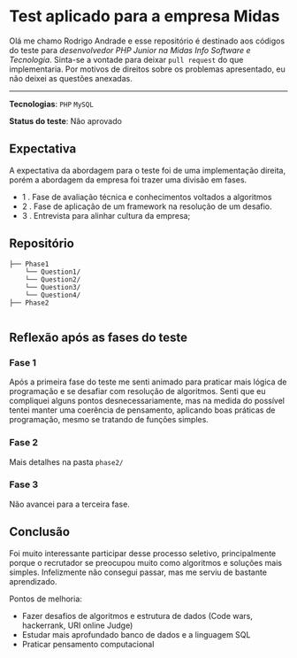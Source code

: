 

# Test aplicado para a empresa Midas

Olá me chamo Rodrigo Andrade e esse repositório é destinado aos códigos do teste para *desenvolvedor PHP Junior na Midas Info Software e Tecnologia*. Sinta-se a vontade para deixar ``pull request`` do que implementaria. Por motivos de direitos sobre os problemas apresentado, eu não deixei as questões anexadas.

<hr >

**Tecnologias**: ``PHP`` ``MySQL``

**Status do teste**:  Não aprovado

## Expectativa

A expectativa da abordagem para o teste foi de uma implementação direita, porém a abordagem da empresa foi trazer uma divisão em fases.

* 1 . Fase de avaliação técnica e conhecimentos voltados a algoritmos
* 2 . Fase de aplicação de um framework na resolução de um desafio.
* 3 . Entrevista para alinhar cultura da empresa;

## Repositório
```
├── Phase1
    └── Question1/
    └── Question2/
    └── Question3/
    └── Question4/
├── Phase2
  
```

## Reflexão após as fases do teste

### Fase 1

Após a primeira fase do teste me senti animado para praticar mais lógica de programação e se desafiar com resolução de algoritmos. Senti que eu compliquei alguns pontos desnecessariamente, mas na medida do possível tentei manter uma coerência de pensamento, aplicando boas práticas de programação, mesmo se tratando de funções simples.

### Fase 2

Mais detalhes na pasta ``phase2/``

### Fase 3

Não avancei para a terceira fase.

## Conclusão

Foi muito interessante participar desse processo seletivo, principalmente porque o recrutador se preocupou muito como algoritmos e soluções mais simples. Infelizmente não consegui passar, mas me serviu de bastante aprendizado.

Pontos de melhoria:
* Fazer desafios de algoritmos e estrutura de dados (Code wars, hackerrank, URI online Judge)
* Estudar mais aprofundado banco de dados e a linguagem SQL
* Praticar pensamento computacional
